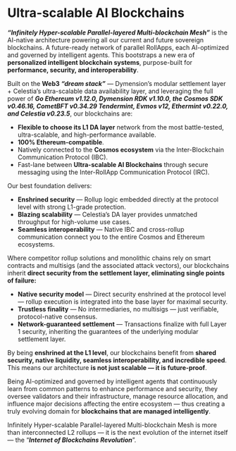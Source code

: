 # Ultra-scalable AI Blockchains

***“Infinitely Hyper-scalable Parallel-layered Multi-blockchain Mesh”*** is the AI-native architecture powering all our current and future sovereign blockchains. A future-ready network of parallel RollApps, each AI-optimized and governed by intelligent agents. This bootstraps a new era of **personalized intelligent blockchain systems**, purpose-built for **performance, security, and interoperability**.

Built on the **Web3 *“dream stack”*** — Dymension’s modular settlement layer + Celestia’s ultra-scalable data availability layer, and leveraging the full power of ***Go Ethereum v1.12.0, Dymension RDK v1.10.0, the Cosmos SDK v0.46.16, CometBFT v0.34.29 Tendermint, Evmos v12, Ethermint v0.22.0, and Celestia v0.23.5***, our blockchains are:

- **Flexible to choose its L1 DA layer** network from the most battle-tested, ultra-scalable, and high-performance available.
- **100% Ethereum-compatible**.
- Natively connected to the **Cosmos ecosystem** via the Inter-Blockchain Communication Protocol (IBC).
- Fast-lane between **Ultra-scalable AI Blockchains** through secure messaging using the Inter-RollApp Communication Protocol (IRC).

Our best foundation delivers:

- **Enshrined security** — Rollup logic embedded directly at the protocol level with strong L1-grade protection.
- **Blazing scalability** — Celestia’s DA layer provides unmatched throughput for high-volume use cases.
- **Seamless interoperability** — Native IBC and cross-rollup communication connect you to the entire Cosmos and Ethereum ecosystems.

Where competitor rollup solutions and monolithic chains rely on smart contracts and multisigs (and the associated attack vectors), our blockchains inherit **direct security from the settlement layer, eliminating single points of failure:**

- **Native security model** — Direct security enshrined at the protocol level — rollup execution is integrated into the base layer for maximal security.
- **Trustless finality** — No intermediaries, no multisigs — just verifiable, protocol-native consensus.
- **Network-guaranteed settlement** — Transactions finalize with full Layer 1 security, inheriting the guarantees of the underlying modular settlement layer.

By being **enshrined at the L1 level**, our blockchains benefit from **shared security, native liquidity, seamless interoperability, and incredible speed**. This means our architecture **is not just scalable — it is future-proof**.

Being AI-optimized and governed by intelligent agents that continuously learn from common patterns to enhance performance and security, they oversee validators and their infrastructure, manage resource allocation, and influence major decisions affecting the entire ecosystem — thus creating a truly evolving domain for **blockchains that are managed intelligently**.

Infinitely Hyper-scalable Parallel-layered Multi-blockchain Mesh is more than interconnected L2 rollups — it is the next evolution of the internet itself — the “***Internet of Blockchains Revolution***”.
